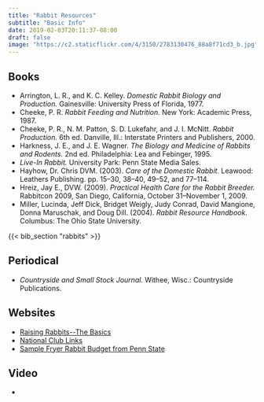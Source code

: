 ```yaml
---
title: "Rabbit Resources"
subtitle: "Basic Info"
date: 2019-02-03T20:11:37-08:00
draft: false
image: "https://c2.staticflickr.com/4/3150/2783130476_88a8f71cd3_b.jpg"
---
```


## Books
+ Arrington, L. R., and K. C. Kelley. *Domestic Rabbit Biology and Production.* Gainesville: University Press of Florida, 1977.
+ Cheeke, P. R. *Rabbit Feeding and Nutrition.* New York: Academic Press, 1987.
+ Cheeke, P. R., N. M. Patton, S. D. Lukefahr, and J. I. McNitt. *Rabbit Production.* 6th ed. Danville, Ill.: Interstate Printers and Publishers, 2000.
+ Harkness, J. E., and J. E. Wagner. *The Biology and Medicine of Rabbits and Rodents.* 2nd ed. Philadelphia: Lea and Febinger, 1995.
+ *Live-In Rabbit.* University Park: Penn State Media Sales.
+ Hayhow, Dr. Chris DVM. (2003). *Care of the Domestic Rabbit.* Leawood: Leathers Publishing. pp. 15–30, 38–40, 49–52, and 77–114.
+ Hreiz, Jay E., DVW. (2009). *Practical Health Care for the Rabbit Breeder.* Rabbitcon 2009, San Diego, California, October 31–November 1, 2009.
+ Miller, Lucinda, Jeff Dick, Bridget Weigly, Judy Conrad, David Mangione, Donna Maruschak, and Doug Dill. (2004). *Rabbit Resource Handbook.* Columbus: The Ohio State University.

{{< bib_section  "rabbits" >}}



## Periodical
+ *Countryside and Small Stock Journal.* Withee, Wisc.: Countryside Publications.

## Websites
+ [Raising Rabbits--The Basics](http://www.debmark.com/rabbits/basics.htm)
+ [National Club Links](https://arba.net/national-specialty-clubs/)
+ [Sample Fryer Rabbit Budget from Penn State](https://extension.psu.edu/downloadable/download/sample/sample_id/74/)

## Video
+